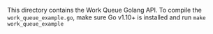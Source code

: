 This directory contains the Work Queue Golang API. 
To compile the `work_queue_example.go`, make sure 
Go v1.10+ is installed and run 
`make work_queue_example`
